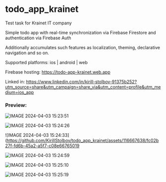 # todo_app_krainet

Test task for Krainet IT company

Simple todo app with real-time synchronization via Firebase Firestore and authentication via Firebase Auth

Additionally accumulates such features as localization, theming, declarative navigation and so on.

Supported platforms: ios | android | web

Firebase hosting: https://todo-app-krainet.web.app

Linked in: https://www.linkedin.com/in/kirill-stolbov-91375b252?utm_source=share&utm_campaign=share_via&utm_content=profile&utm_medium=ios_app

### Preview:

![IMAGE 2024-04-03 15:23:51](https://github.com/KirillStolbov/todo_app_krainet/assets/116667638/5963e43e-a232-4583-8a13-d65273d5f54c)

![IMAGE 2024-04-03 15:24:26](https://github.com/KirillStolbov/todo_app_krainet/assets/116667638/b03a8188-a95c-4d94-8b73-c6a033c35746)

![IMAGE 2024-04-03 15:24:33](https://github.com/KirillStolbov/todo_app_krainet/assets/116667638/fc02b27f-fd6b-45a2-a5f7-c08e66765019

![IMAGE 2024-04-03 15:24:59](https://github.com/KirillStolbov/todo_app_krainet/assets/116667638/d94e5a4e-eb3f-4943-94d8-adc364346ba7)

![IMAGE 2024-04-03 15:25:10](https://github.com/KirillStolbov/todo_app_krainet/assets/116667638/1bda7e2e-34cd-4234-b1a2-988f0bf41b9b)

![IMAGE 2024-04-03 15:25:19](https://github.com/KirillStolbov/todo_app_krainet/assets/116667638/e0a3e102-63f9-4418-8054-6d680c896160)
